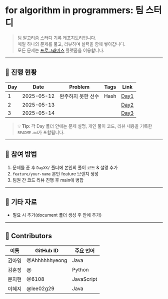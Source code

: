 # for algorithm in programmers: 팀 스터디
> 팀 알고리즘 스터디 기록 레포지토리입니다.  
> 매일 하나의 문제를 풀고, 리뷰하며 실력을 함께 쌓아갑니다.  
> 모든 문제는 [프로그래머스](https://school.programmers.co.kr/learn/challenges?tab=algorithm_practice_kit) 플랫폼을 이용합니다.

---

## 📅 진행 현황

| Day | Date       | Problem                          | Tags           | Link                          |
|-----|------------|----------------------------------|----------------|-------------------------------|
| 1   | 2025-05-12 | 완주하지 못한 선수                   | Hash | [Day1](./Day01/README.md)     |
| 2   | 2025-05-13 |                       |  | [Day2](./Day02/README.md)     |
| 3   | 2025-05-14 |                       |  | [Day3](./Day03/README.md)     |

> 💡 **Tip**: 각 Day 폴더 안에는 문제 설명, 개인 풀이 코드, 리뷰 내용을 기록한 `README.md`가 포함됩니다.

---

## 📌 참여 방법

1. 문제를 푼 후 `DayXX/` 폴더에 본인의 풀이 코드 & 설명 추가
2. `feature/your-name` 본인 feature 브랜치 생성
3. 팀원 간 코드 리뷰 진행 후 main에 병합

---

## 📎 기타 자료

- 필요 시 추가(document 폴더 생성 후 안에 추가)

---

## 👥 Contributors
| 이름 | GitHub ID | 주요 언어 |
|------|-----------|------------|
| 권아영 | @Ahhhhhhyeong | Java |
| 김훈정 | @ | Python |
| 문지현 | @6108 | JavaScript |
| 이혜지 | @lee02g29 | Java |  